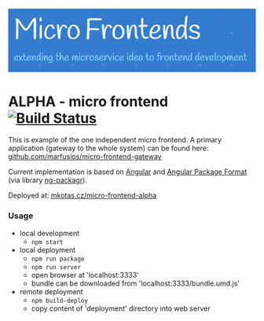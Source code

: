 ![logo](logo.png)
# ALPHA - micro frontend [![Build Status](https://travis-ci.com/Marfusios/micro-frontend-alpha.svg?branch=master)](https://travis-ci.com/Marfusios/micro-frontend-alpha)

This is example of the one independent micro frontend. 
A primary application (gateway to the whole system) can be found here: [github.com/marfusios/micro-frontend-gateway](https://github.com/Marfusios/micro-frontend-gateway)


Current implementation is based on [Angular](https://angular.io/) and [Angular Package Format](https://docs.google.com/document/d/1CZC2rcpxffTDfRDs6p1cfbmKNLA6x5O-NtkJglDaBVs/preview) (via library [ng-packagr](https://github.com/ng-packagr/ng-packagr)).

Deployed at: [mkotas.cz/micro-frontend-alpha](http://mkotas.cz/micro-frontend-alpha)

### Usage

* local development
    * `npm start`
* local deployment
    * `npm run package`
    * `npm run server`
    * open browser at 'localhost:3333'
    * bundle can be downloaded from 'localhost:3333/bundle.umd.js'
* remote deployment
    * `npm build-deploy`
    * copy content of 'deployment' directory into web server
